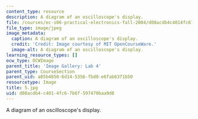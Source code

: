 ```yaml
---
content_type: resource
description: A diagram of an oscilloscope's display.
file: /courses/ec-s06-practical-electronics-fall-2004/d08acdb4c4014fc67b6f597470baa9d8_5.jpg
file_type: image/jpeg
image_metadata:
  caption: A diagram of an oscilloscope's display.
  credit: 'Credit: Image courtesy of MIT OpenCourseWare.'
  image-alt: A diagram of an oscilloscope's display.
learning_resource_types: []
ocw_type: OCWImage
parent_title: 'Image Gallery: Lab 4'
parent_type: CourseSection
parent_uid: a85b4850-6d14-5356-fbd0-e6fab6371b50
resourcetype: Image
title: 5.jpg
uid: d08acdb4-c401-4fc6-7b6f-597470baa9d8
---
```

A diagram of an oscilloscope's display.

